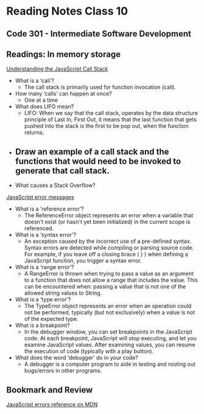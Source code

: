 # Reading Notes Class 10

## Code 301 - Intermediate Software Development

## Readings: In memory storage

[Understanding the JavaScript Call Stack](https://medium.freecodecamp.org/understanding-the-javascript-call-stack-861e41ae61d4)

- What is a ‘call’?
  - The call stack is primarily used for function invocation (call).
- How many ‘calls’ can happen at once?
  - One at a time
- What does LIFO mean?
  - LIFO: When we say that the call stack, operates by the data structure principle of Last In, First Out, it means that the last function that gets pushed into the stack is the first to be pop out, when the function returns.
- Draw an example of a call stack and the functions that would need to be invoked to generate that call stack.
  - 
- What causes a Stack Overflow?

[JavaScript error messages](https://codeburst.io/javascript-error-messages-debugging-d23f84f0ae7c)

- What is a ‘reference error’?
  - The ReferenceError object represents an error when a variable that doesn't exist (or hasn't yet been initialized) in the current scope is referenced.
- What is a ‘syntax error’?
  - An exception caused by the incorrect use of a pre-defined syntax. Syntax errors are detected while compiling or parsing source code. For example, if you leave off a closing brace ( } ) when defining a JavaScript function, you trigger a syntax error.
- What is a ‘range error’?
  - A RangeError is thrown when trying to pass a value as an argument to a function that does not allow a range that includes the value. This can be encountered when: passing a value that is not one of the allowed string values to String.
- What is a ‘type error’?
  - The TypeError object represents an error when an operation could not be performed, typically (but not exclusively) when a value is not of the expected type.
- What is a breakpoint?
  - In the debugger window, you can set breakpoints in the JavaScript code. At each breakpoint, JavaScript will stop executing, and let you examine JavaScript values. After examining values, you can resume the execution of code (typically with a play button).
- What does the word ‘debugger’ do in your code?
  - A debugger is a computer program to aide in testing and rooting out bugs/errors in other programs.

## Bookmark and Review

[JavaScript errors reference on MDN](https://developer.mozilla.org/en-US/docs/Web/JavaScript/Reference/Errors)



